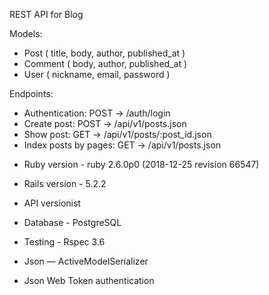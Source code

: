 REST API for Blog

Models:
- Post ( title, body, author, published_at )
- Comment ( body, author, published_at )
- User ( nickname, email, password )

Endpoints:
- Authentication: POST -> /auth/login
- Create post: POST -> /api/v1/posts.json
- Show post: GET -> /api/v1/posts/:post_id.json
- Index posts by pages: GET -> /api/v1/posts.json

* Ruby version - ruby 2.6.0p0 (2018-12-25 revision 66547)

* Rails version - 5.2.2

* API versionist

* Database - PostgreSQL

* Testing - Rspec 3.6

* Json — ActiveModelSerializer

* Json Web Token authentication
